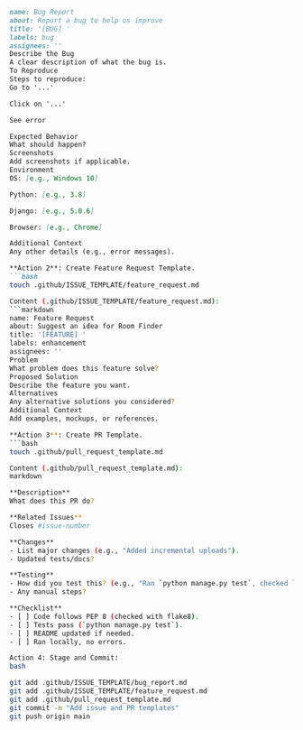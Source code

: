 ```markdown
name: Bug Report
about: Report a bug to help us improve
title: '[BUG] '
labels: bug
assignees: ''
Describe the Bug
A clear description of what the bug is.
To Reproduce
Steps to reproduce:
Go to '...'

Click on '...'

See error

Expected Behavior
What should happen?
Screenshots
Add screenshots if applicable.
Environment
OS: [e.g., Windows 10]

Python: [e.g., 3.8]

Django: [e.g., 5.0.6]

Browser: [e.g., Chrome]

Additional Context
Any other details (e.g., error messages).

**Action 2**: Create Feature Request Template.
```bash
touch .github/ISSUE_TEMPLATE/feature_request.md

Content (.github/ISSUE_TEMPLATE/feature_request.md):
```markdown
name: Feature Request
about: Suggest an idea for Room Finder
title: '[FEATURE] '
labels: enhancement
assignees: ''
Problem
What problem does this feature solve?
Proposed Solution
Describe the feature you want.
Alternatives
Any alternative solutions you considered?
Additional Context
Add examples, mockups, or references.

**Action 3**: Create PR Template.
```bash
touch .github/pull_request_template.md

Content (.github/pull_request_template.md):
markdown

**Description**
What does this PR do?

**Related Issues**
Closes #issue-number

**Changes**
- List major changes (e.g., "Added incremental uploads").
- Updated tests/docs?

**Testing**
- How did you test this? (e.g., "Ran `python manage.py test`, checked `/upload/`.")
- Any manual steps?

**Checklist**
- [ ] Code follows PEP 8 (checked with flake8).
- [ ] Tests pass (`python manage.py test`).
- [ ] README updated if needed.
- [ ] Ran locally, no errors.

Action 4: Stage and Commit:
bash

git add .github/ISSUE_TEMPLATE/bug_report.md
git add .github/ISSUE_TEMPLATE/feature_request.md
git add .github/pull_request_template.md
git commit -m "Add issue and PR templates"
git push origin main

